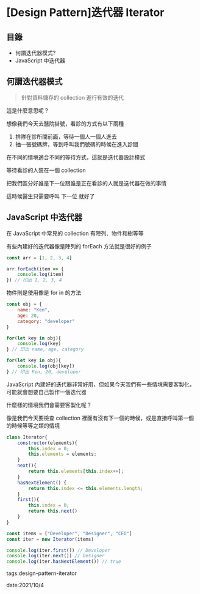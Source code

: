 # [Design Pattern]迭代器 Iterator

## 目錄

* 何謂迭代器模式?
* JavaScript 中迭代器

## 何謂迭代器模式

> 針對資料儲存的 collection 進行有效的迭代

這是什麼意思呢？

想像我們今天去醫院掛號，看診的方式有以下兩種

1. 排隊在診所間前面，等待一個人一個人進去
2. 抽一張號碼牌，等到呼叫我們號碼的時候在進入診間

在不同的情境適合不同的等待方式，這就是迭代器設計模式

等待看診的人裝在一個 collection

把我們區分好誰是下一位跟誰是正在看診的人就是迭代器在做的事情

這時候醫生只需要呼叫 下一位 就好了

## JavaScript 中迭代器

在 JavaScript 中常見的 collection 有陣列、物件和樹等等

有些內建好的迭代器像是陣列的 forEach 方法就是很好的例子

```jsx
const arr = [1, 2, 3, 4]

arr.forEach(item => {
    console.log(item)
}) // 印出 1, 2, 3, 4
```

物件則是使用像是 for in 的方法

```jsx
const obj = {
	name: "Ken",
	age: 20,
	category: "developer"
}

for(let key in obj){
    console.log(key)
} // 印出 name, age, category

for(let key in obj){
    console.log(obj[key])
} // 印出 Ken, 20, developer
```

JavaScript 內建好的迭代器非常好用，但如果今天我們有一些情境需要客製化，可能就會想要自己製作一個迭代器

什麼樣的情境我們會需要客製化呢？

像是我們今天要檢查 collection 裡面有沒有下一個的時候，或是直接呼叫第一個的時候等等之類的情境

```jsx
class Iterator{
    constructor(elements){
        this.index = 0;
        this.elements = elements;
    }
    next(){
        return this.elements[this.index++];
    }
    hasNextElement() {
        return this.index <= this.elements.length;
    }
    first(){
        this.index = 0;
        return this.next()
    }
}

const items = ["Developer", "Designer", "CEO"]
const iter = new Iterator(items)

console.log(iter.first()) // Developer
console.log(iter.next()) // Designer
console.log(iter.hasNextElement()) // true
```

tags:design-pattern-iterator

date:2021/10/4
